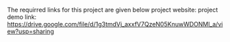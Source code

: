 The requirred links for this project are given below
project website:
project demo link: https://drive.google.com/file/d/1g3tmdVj_axxfV7QzeN05KnuwWDONMl_a/view?usp=sharing
